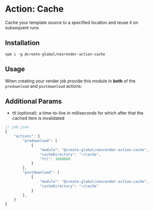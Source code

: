 # Action: Cache

Cache your template source to a specified location and reuse it on subsequent runs

## Installation

```
npm i -g @create-global/nexrender-action-cache
```

## Usage

When creating your render job provide this module in **both** of the `predownload` and `postdownload` actions:

## Additional Params
- ttl (optional): a time-to-live in milliseconds for which after that the cached item is invalidated

```js
// job.json
{
    "actions": {
        "predownload": [
            {
                "module": "@create-global/nexrender-action-cache",
                "cacheDirectory": "~/cache",
                "ttl": 3600000
            }
        ],
        "postdownload": [
            {
                "module": "@create-global/nexrender-action-cache",
                "cacheDirectory": "~/cache"
            }
        ],
    }
}
```
